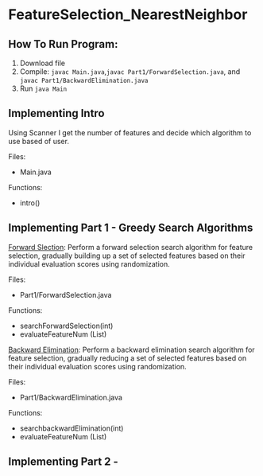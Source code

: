 # FeatureSelection_NearestNeighbor

## How To Run Program:
1. Download file
2. Compile: ```javac Main.java```,```javac Part1/ForwardSelection.java```, and ```javac Part1/BackwardElimination.java```
3. Run ```java Main```

## Implementing Intro
Using Scanner I get the number of features and decide which algorithm to use based of user. 

Files: 
* Main.java

Functions:
* intro()

## Implementing Part 1 - Greedy Search Algorithms
<ins>Forward Slection</ins>: Perform a forward selection search algorithm for feature selection, gradually building up a set of selected features based on their individual evaluation scores using randomization.

Files:
* Part1/ForwardSelection.java

Functions:
* searchForwardSelection(int)
* evaluateFeatureNum (List)

<ins>Backward Elimination</ins>: Perform a backward elimination search algorithm for feature selection, gradually reducing a set of selected features based on their individual evaluation scores using randomization.

Files:
* Part1/BackwardElimination.java

Functions:
* searchbackwardElimination(int)
* evaluateFeatureNum (List)

## Implementing Part 2 -

